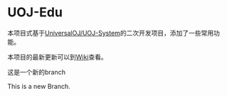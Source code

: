 # UOJ-Edu

本项目式基于[UniversalOJ/UOJ-System](https://github.com/UniversalOJ/UOJ-System)的二次开发项目，添加了一些常用功能。

本项目的最新更新可以到[Wiki](https://github.com/BIDGroup/UOJ-Edu/wiki/Features)查看。

这是一个新的branch

This is a new Branch.
